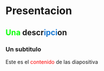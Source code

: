 # Presentacion
## <span style='color:#04ff00'>Una</span> descr<span style='color:#1576d1'>ipci</span>on
### Un subtitulo
 Este es el <span style='color:#ff0000'>contenido</span> de las diapositiva
